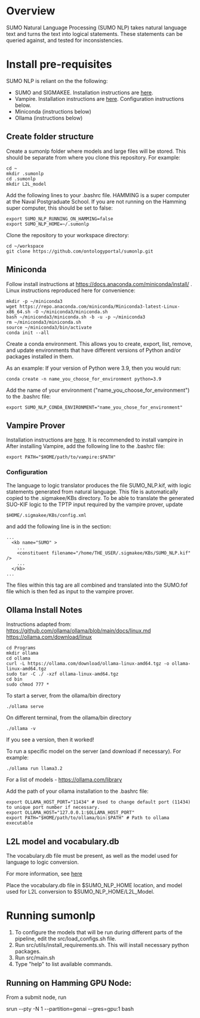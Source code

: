 # Overview
SUMO Natural Language Processing (SUMO NLP) takes natural language text and turns the text into logical statements. These statements can be queried against, and tested for inconsistencies.

# Install pre-requisites
SUMO NLP is reliant on the the following:

* SUMO and SIGMAKEE. Installation instructions are [here](https://github.com/ontologyportal/sigmakee).
* Vampire. Installation instructions are [here](https://github.com/ontologyportal/sigmakee?tab=readme-ov-file#vampire). Configuration instructions below.
* Miniconda (instructions below)
* Ollama (instructions below)

## Create folder structure
Create a sumonlp folder where models and large files will be stored. This should be separate from where you clone this repository. For example:

```
cd ~
mkdir .sumonlp
cd .sumonlp
mkdir L2L_model
```

Add the following lines to your .bashrc file. HAMMING is a super computer at the Naval Postgraduate School. If you are not running on the Hamming super computer, this should be set to false:

```
export SUMO_NLP_RUNNING_ON_HAMMING=false
export SUMO_NLP_HOME=~/.sumonlp
```

Clone the repository to your workspace directory:
```
cd ~/workspace
git clone https://github.com/ontologyportal/sumonlp.git
```

## Miniconda
Follow install instructions at https://docs.anaconda.com/miniconda/install/ . Linux instructions reproduced here for convenience:
```
mkdir -p ~/miniconda3
wget https://repo.anaconda.com/miniconda/Miniconda3-latest-Linux-x86_64.sh -O ~/miniconda3/miniconda.sh
bash ~/miniconda3/miniconda.sh -b -u -p ~/miniconda3
rm ~/miniconda3/miniconda.sh
source ~/miniconda3/bin/activate
conda init --all
```

Create a conda environment. This allows you to create, export, list, remove, and update environments that have different versions of Python and/or packages installed in them.

As an example: If your version of Python were 3.9, then you would run:
```
conda create -n name_you_choose_for_environment python=3.9
```

Add the name of your environment ("name_you_choose_for_environment") to the .bashrc file:

```
export SUMO_NLP_CONDA_ENVIRONMENT="name_you_chose_for_environment"
```

## Vampire Prover
Installation instructions are [here](https://github.com/ontologyportal/sigmakee?tab=readme-ov-file#vampire). It is recommended to install vampire in After installing Vampire, add the following line to the .bashrc file:

```
export PATH="$HOME/path/to/vampire:$PATH" 
```

### Configuration
The language to logic translator produces the file SUMO_NLP.kif, with logic statements generated from natural language. This file is automatically copied to the .sigmakee/KBs directory. To be able to translate the generated SUO-KIF logic to the TPTP input required by the vampire prover, update 

```
$HOME/.sigmakee/KBs/config.xml
```

and add the following line is in the <kb name="SUMO" > section:

```
...
  <kb name="SUMO" >
    ...
    <constituent filename="/home/THE_USER/.sigmakee/KBs/SUMO_NLP.kif" />
    ...
  </kb>
...

```

The files within this tag are all combined and translated into the SUMO.fof file which is then fed as input to the vampire prover.

## Ollama Install Notes

Instructions adapted from: 
https://github.com/ollama/ollama/blob/main/docs/linux.md
https://ollama.com/download/linux


```
cd Programs
mkdir ollama
cd ollama
curl -L https://ollama.com/download/ollama-linux-amd64.tgz -o ollama-linux-amd64.tgz
sudo tar -C ./ -xzf ollama-linux-amd64.tgz
cd bin
sudo chmod 777 *
```

To start a server, from the ollama/bin directory
```
./ollama serve
```


On different terminal, from the ollama/bin directory

```
./ollama -v
```

If you see a version, then it worked!

To run a specific model on the server (and download if necessary). For example:

```
./ollama run llama3.2 
```

For a list of models - https://ollama.com/library

Add the path of your ollama installation to the .bashrc file:

```
export OLLAMA_HOST_PORT="11434" # Used to change default port (11434) to unique port number if necessary.
export OLLAMA_HOST="127.0.0.1:$OLLAMA_HOST_PORT"
export PATH="$HOME/path/to/ollama/bin:$PATH" # Path to ollama executable
```


## L2L model and vocabulary.db
The vocabulary.db file must be present, as well as the model used for language to logic conversion.

For more information, see [here](https://github.com/ontologyportal/sumonlp/blob/master/src/l2l/train/README.md)

Place the vocabulary.db file in $SUMO_NLP_HOME location, and model used for L2L conversion to $SUMO_NLP_HOME/L2L_Model.

# Running sumonlp
1. To configure the models that will be run during different parts of the pipeline, edit the src/load_configs.sh file.
2. Run src/utils/install_requirements.sh. This will install necessary python packages.
3. Run src/main.sh
4. Type "help" to list available commands.

## Running on Hamming GPU Node:

From a submit node, run

srun --pty -N 1 --partition=genai --gres=gpu:1 bash
